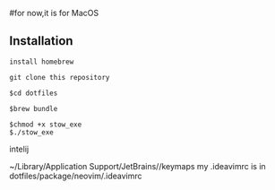 #for now,it is for MacOS

## Installation
```
install homebrew
```

```
git clone this repository
```

```
$cd dotfiles
```

```
$brew bundle
```

```
$chmod +x stow_exe
$./stow_exe
```

<!-- ``` -->
<!-- curl -o - https://raw.githubusercontent.com/yuki-akiba-jp/dotfiles/main/install_for_macos.sh | sh -->
<!-- ``` -->
<!---->
<!-- ``` -->
<!-- curl -o - https://raw.githubusercontent.com/yuki-akiba-jp/dotfiles/main/install_for_linuxos.sh | sh -->
<!-- ``` -->

intelij

~/Library/Application Support/JetBrains/<product><version>/keymaps
my .ideavimrc is in dotfiles/package/neovim/.ideavimrc

